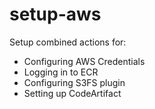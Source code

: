 # setup-aws

Setup combined actions for:

- Configuring AWS Credentials
- Logging in to ECR
- Configuring S3FS plugin
- Setting up CodeArtifact